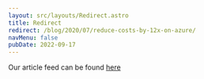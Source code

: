 ```yaml
---
layout: src/layouts/Redirect.astro
title: Redirect
redirect: /blog/2020/07/reduce-costs-by-12x-on-azure/
navMenu: false
pubDate: 2022-09-17
---
```

<div>
Our article feed can be found <a href="/blog/2020/07/reduce-costs-by-12x-on-azure/">here</a>
</div>
